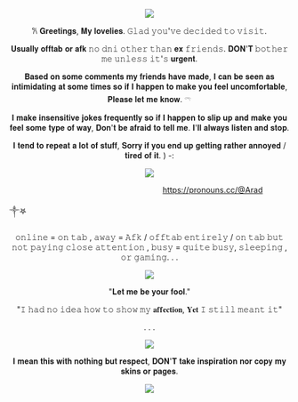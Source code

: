 <p align="center">  <p align="center"><img src="https://64.media.tumblr.com/8d4f887c738cede84352b1fcb11f536d/34e1f1c2d848415a-ed/s540x810/f43fd9d3e30cf3153694352cda302961836f3945.pnj"/></p
                                                                                         
<p align="center">
                                                          
<p align="center"> <p align="center">  𐙚   𝐆𝐫𝐞𝐞𝐭𝐢𝐧𝐠𝐬, 𝐌𝐲 𝐥𝐨𝐯𝐞𝐥𝐢𝐞𝐬. 𝙶𝚕𝚊𝚍 𝚢𝚘𝚞'𝚟𝚎 𝚍𝚎𝚌𝚒𝚍𝚎𝚍 𝚝𝚘 𝚟𝚒𝚜𝚒𝚝.
<p align="center"> 𝐔𝐬𝐮𝐚𝐥𝐥𝐲 𝐨𝐟𝐟𝐭𝐚𝐛 𝐨𝐫 𝐚𝐟𝐤
𝚗𝚘 𝚍𝚗𝚒 𝚘𝚝𝚑𝚎𝚛 𝚝𝚑𝚊𝚗 𝐞𝐱 𝚏𝚛𝚒𝚎𝚗𝚍𝚜. 𝐃𝐎𝐍'𝐓 𝚋𝚘𝚝𝚑𝚎𝚛 𝚖𝚎 𝚞𝚗𝚕𝚎𝚜𝚜 𝚒𝚝'𝚜 𝐮𝐫𝐠𝐞𝐧𝐭.
<p align="center"> 𝐁𝐚𝐬𝐞𝐝 𝐨𝐧 𝐬𝐨𝐦𝐞 𝐜𝐨𝐦𝐦𝐞𝐧𝐭𝐬 𝐦𝐲 𝐟𝐫𝐢𝐞𝐧𝐝𝐬 𝐡𝐚𝐯𝐞 𝐦𝐚𝐝𝐞, 𝐈 𝐜𝐚𝐧 𝐛𝐞 𝐬𝐞𝐞𝐧 𝐚𝐬 𝐢𝐧𝐭𝐢𝐦𝐢𝐝𝐚𝐭𝐢𝐧𝐠 𝐚𝐭 𝐬𝐨𝐦𝐞 𝐭𝐢𝐦𝐞𝐬 𝐬𝐨 𝐢𝐟 𝐈 𝐡𝐚𝐩𝐩𝐞𝐧 𝐭𝐨 𝐦𝐚𝐤𝐞 𝐲𝐨𝐮 𝐟𝐞𝐞𝐥 𝐮𝐧𝐜𝐨𝐦𝐟𝐨𝐫𝐭𝐚𝐛𝐥𝐞, 𝐏𝐥𝐞𝐚𝐬𝐞 𝐥𝐞𝐭 𝐦𝐞 𝐤𝐧𝐨𝐰. 𓍼  
  
<p align="center"> 𝐈 𝐦𝐚𝐤𝐞 𝐢𝐧𝐬𝐞𝐧𝐬𝐢𝐭𝐢𝐯𝐞 𝐣𝐨𝐤𝐞𝐬 𝐟𝐫𝐞𝐪𝐮𝐞𝐧𝐭𝐥𝐲 𝐬𝐨 𝐢𝐟 𝐈 𝐡𝐚𝐩𝐩𝐞𝐧 𝐭𝐨 𝐬𝐥𝐢𝐩 𝐮𝐩 𝐚𝐧𝐝 𝐦𝐚𝐤𝐞 𝐲𝐨𝐮 𝐟𝐞𝐞𝐥 𝐬𝐨𝐦𝐞 𝐭𝐲𝐩𝐞 𝐨𝐟 𝐰𝐚𝐲, 𝐃𝐨𝐧'𝐭 𝐛𝐞 𝐚𝐟𝐫𝐚𝐢𝐝 𝐭𝐨 𝐭𝐞𝐥𝐥 𝐦𝐞. 𝐈'𝐥𝐥 𝐚𝐥𝐰𝐚𝐲𝐬 𝐥𝐢𝐬𝐭𝐞𝐧 𝐚𝐧𝐝 𝐬𝐭𝐨𝐩.

<p align="center"> 𝐈 𝐭𝐞𝐧𝐝 𝐭𝐨 𝐫𝐞𝐩𝐞𝐚𝐭 𝐚 𝐥𝐨𝐭 𝐨𝐟 𝐬𝐭𝐮𝐟𝐟, 𝐒𝐨𝐫𝐫𝐲 𝐢𝐟 𝐲𝐨𝐮 𝐞𝐧𝐝 𝐮𝐩 𝐠𝐞𝐭𝐭𝐢𝐧𝐠 𝐫𝐚𝐭𝐡𝐞𝐫 𝐚𝐧𝐧𝐨𝐲𝐞𝐝 / 𝐭𝐢𝐫𝐞𝐝 𝐨𝐟 𝐢𝐭. ) -:

<p align="center"> <p align="center"><img src="https://64.media.tumblr.com/c6403ab3ca222c357b8d2e52fd21cd22/704f4ace9de71c4b-cc/s100x200/5eb9265e041f4e31bfc8deb11c159744a062a99c.gif"/></p

  ‎  ‎  ‎  ‎  ‎    ‎  ‎  ‎  ‎  ‎  ‎  ‎  ‎  ‎  ‎  ‎  ‎  ‎  ‎  ‎ ‎  ‎  ‎  ‎  ‎  ‎    ‎  ‎  ‎  ‎  ‎    ‎  ‎  ‎  ‎  ‎  ‎  ‎  ‎  ‎  ‎  ‎    ‎  ‎  ‎  ‎  ‎    ‎  ‎  ‎  ‎  ‎  ‎  ‎  ‎  ‎  ‎  ‎  ‎  ‎  ‎  ‎  ‎  ‎    ‎  ‎  ‎  ‎  ‎  ‎  ‎  ‎  ‎  ‎  ‎    ‎  ‎  ‎  ‎  ‎    ‎  ‎  ‎  ‎  ‎  ‎  ‎  ‎  ‎  ‎  ‎    ‎  ‎  ‎  ‎  ‎    ‎  ‎  ‎ https://pronouns.cc/@Arad

༒︎𖤐


<p align="center"> 𝚘𝚗𝚕𝚒𝚗𝚎 = 𝚘𝚗 𝚝𝚊𝚋 , 𝚊𝚠𝚊𝚢 = 𝙰𝚏𝚔 / 𝚘𝚏𝚏𝚝𝚊𝚋 𝚎𝚗𝚝𝚒𝚛𝚎𝚕𝚢 / 𝚘𝚗 𝚝𝚊𝚋 𝚋𝚞𝚝 𝚗𝚘𝚝 𝚙𝚊𝚢𝚒𝚗𝚐 𝚌𝚕𝚘𝚜𝚎 𝚊𝚝𝚝𝚎𝚗𝚝𝚒𝚘𝚗 , 𝚋𝚞𝚜𝚢 = 𝚚𝚞𝚒𝚝𝚎 𝚋𝚞𝚜𝚢, 𝚜𝚕𝚎𝚎𝚙𝚒𝚗𝚐 , 𝚘𝚛 𝚐𝚊𝚖𝚒𝚗𝚐. . .  <p align="center"> 

<p align="center">
 <p align="center">  <p align="center"><img src="https://64.media.tumblr.com/fc68ab461409d6f822d969f0449f2d53/3bcbafb807e034d9-f5/s400x600/f3f8589f04cca816cce1bb6976565292ab10fa64.pnj"/></p
<p align="center"> 

<p align="center"> "𝐋𝐞𝐭 𝐦𝐞 𝐛𝐞 𝐲𝐨𝐮𝐫 𝐟𝐨𝐨𝐥." <p align="center"> 
<p align="center"> 
"𝙸 𝚑𝚊𝚍 𝚗𝚘 𝚒𝚍𝚎𝚊 𝚑𝚘𝚠 𝚝𝚘 𝚜𝚑𝚘𝚠 𝚖𝚢 𝐚𝐟𝐟𝐞𝐜𝐭𝐢𝐨𝐧, 𝐘𝐞𝐭 𝙸 𝚜𝚝𝚒𝚕𝚕 𝚖𝚎𝚊𝚗𝚝 𝚒𝚝" <p align="center"> 

<p align="center">
  . . .
<p align="center">
<p align="center">  <p align="center"><img src="https://files.catbox.moe/b3owmm.gif"/></p
                                                                                        
<p align="center"> 
  
<p align="center"> 𝐈 𝐦𝐞𝐚𝐧 𝐭𝐡𝐢𝐬 𝐰𝐢𝐭𝐡 𝐧𝐨𝐭𝐡𝐢𝐧𝐠 𝐛𝐮𝐭 𝐫𝐞𝐬𝐩𝐞𝐜𝐭, 𝐃𝐎𝐍'𝐓 𝐭𝐚𝐤𝐞 𝐢𝐧𝐬𝐩𝐢𝐫𝐚𝐭𝐢𝐨𝐧 𝐧𝐨𝐫 𝐜𝐨𝐩𝐲 𝐦𝐲 𝐬𝐤𝐢𝐧𝐬 𝐨𝐫 𝐩𝐚𝐠𝐞𝐬.<p align="center">
<p align="center"> <p align="center"> 

<p align="center">  <p align="center"><img src="https://64.media.tumblr.com/61bf1a539ceebdcbbd532c1ef70db5ca/34e1f1c2d848415a-b2/s540x810/e941bcbdcba4375c239e365731c60c307472350d.pnj"/></p

